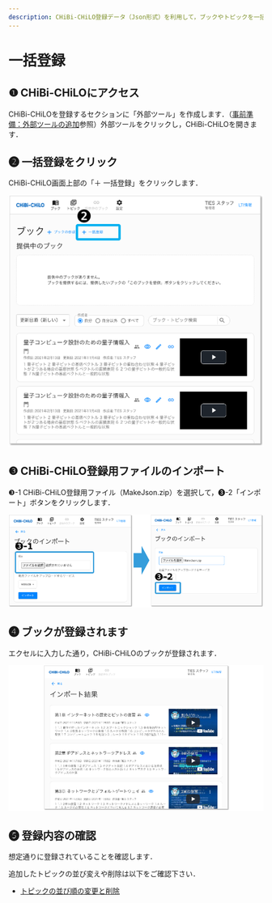 ```yaml
---
description: CHiBi-CHiLO登録データ（Json形式）を利用して，ブックやトピックを一括で作成します．
---
```


# 一括登録

## ❶ CHiBi-CHiLOにアクセス

CHiBi-CHiLOを登録するセクションに「外部ツール」を作成します．（[事前準備：外部ツールの追加](../../1-chibi-chilono/access.md)参照）外部ツールをクリックし，CHiBi-CHiLOを開きます．

## ❷ 一括登録をクリック

CHiBi-CHiLO画面上部の「＋ 一括登録」をクリックします．

![](<../../.gitbook/assets/image (175).png>)

## ❸ CHiBi-CHiLO登録用ファイルのインポート

❸-1 CHiBi-CHiLO登録用ファイル（MakeJson.zip）を選択して，❸-2「インポート」ボタンをクリックします．

![](<../../.gitbook/assets/image (177).png>)

## ❹ ブックが登録されます

エクセルに入力した通り，CHiBi-CHiLOのブックが登録されます．

![](<../../.gitbook/assets/image (154).png>)

## ❺ 登録内容の確認

想定通りに登録されていることを確認します．

追加したトピックの並び変えや削除は以下をご確認下さい．

* [トピックの並び順の変更と削除](../../operation/topic-order.md)

